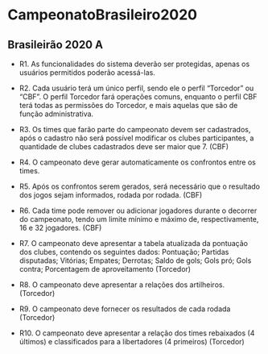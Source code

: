 # CampeonatoBrasileiro2020

## Brasileirão 2020 A

* R1. As funcionalidades do sistema deverão ser protegidas, apenas os usuários permitidos poderão acessá-las.

* R2. Cada usuário terá um único perfil, sendo ele o perfil “Torcedor” ou “CBF”. O perfil Torcedor fará operações comuns, enquanto o perfil CBF terá todas as permissões do Torcedor, e mais aquelas que são de função administrativa.

* R3. Os times que farão parte do campeonato devem ser cadastrados, após o cadastro não será possível modificar os clubes participantes, a quantidade de clubes cadastrados deve ser maior que 7. (CBF)

* R4. O campeonato deve gerar automaticamente os confrontos entre os times.

* R5. Após os confrontos serem gerados, será necessário que o resultado dos jogos sejam informados, rodada por rodada. (CBF)

* R6. Cada time pode remover ou adicionar jogadores durante o decorrer do campeonato, tendo um limite mínimo e máximo de, respectivamente, 16 e 32 jogadores. (CBF)

* R7. O campeonato deve apresentar a tabela atualizada da pontuação dos clubes, contendo os seguintes dados: Pontuação; Partidas disputadas; Vitórias; Empates; Derrotas; Saldo de gols; Gols pró; Gols contra; Porcentagem de aproveitamento (Torcedor)

* R8. O campeonato deve apresentar a relações dos artilheiros. (Torcedor)

* R9. O campeonato deve fornecer os resultados de cada rodada (Torcedor)

* R10. O campeonato deve apresentar a relação dos times rebaixados (4 últimos) e classificados para a libertadores (4 primeiros) (Torcedor)